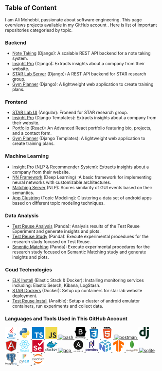 ## Table of Content

I am Ali Mohebbi, passionate about software engineering. This page overviews projects available in my GitHub account
.
Here is list of important repositories categoriesd by topic.

### Backend

- [Note Taking](https://github.com/alimohebbi/note_taking) (Django): A scalable REST API backend for a note
  taking system.
- [Insight Pro](https://github.com/alimohebbi/insight_pro) (Django): Extracts insights about a
  company from their website.
- [STAR Lab Server](https://github.com/alimohebbi/starlab-server) (Django): A REST API backend for STAR research group.
- [Gym Planner](https://github.com/alimohebbi/trainig) (Django): A lightweight web application to
  create training plans.

### Frontend

- [STAR Lab UI](https://github.com/alimohebbi/starlab-ui) (Angular): Fronend for STAR research group.
- [Insight Pro](https://github.com/alimohebbi/insight_pro) (Django Templates): Extracts insights about a
  company from their website.
- [Portfolio](https://github.com/alimohebbi/portfolio) (React): An Advanced React portfolio featuring bio, projects, and
  a contact form.
- [Gym Planner](https://github.com/alimohebbi/trainig) (Django Templates): A lightweight web application to
  create training plans.

[//]: # (- [pezzem]&#40;https://github.com/alimohebbi/pezzem_page&#41; &#40;Bootstrap&#41;: Academic personal website.)

### Machine Learning

- [Insight Pro](https://github.com/alimohebbi/insight_pro) (NLP & Recommender System): Extracts insights about a company
  from their website.
- [NN Framework](https://github.com/alimohebbi/nn_framework) (Deep Learning) :A basic framework for implementing
  neural networks with customizable architectures.
- [Matching Server](https://github.com/alimohebbi/matching-server) (NLP): Scores similarity of GUI events based on their
  semantics.
- [App Clustring](https://github.com/faridekhalili/Appclustering) (Topic Modeling): Clustering a data set of android
  apps based on different topic modeling techniques.

### Data Analysis

- [Test Reuse Analysis](https://github.com/alimohebbi/test-reuse-analysis) (Panda): Analysis results of the Test Reuse
  Experiment and generate insights and plots.
- [Test Reuse Study](https://github.com/alimohebbi/test-reuse-study) (Panda): Execute experimental procedures for the
  research study focused on Test Reuse.
- [Smentic Matching](https://github.com/alimohebbi/semantic_matching) (Panda): Execute experimental procedures for the
  research study focused on Semantic Matching study and generate insights and plots.

### Coud Technologies

- [ELK Install](https://github.com/alimohebbi/ELK) (Elastic Stack & Docker): Installing monitoring services including:
  Elastic Search, Kibana, LogStash.
- [STAR Dockers](https://github.com/alimohebbi/star_dockers) (Docker): Setup up containers for star lab website
  deployment.
- [Test Reuse Install](https://github.com/alimohebbi/test_reuse_install) (Ansible): Setup a cluster of android emulator
  containers, run experiments and collect data.

<h3 align="left">Languages and Tools Used in This GitHub Account</h3>

<p align="left"> 
      <a href="https://www.java.com" target="_blank">
        <img src="https://raw.githubusercontent.com/devicons/devicon/master/icons/java/java-original.svg" alt="java" width="40" height="40" />
      </a>
      <a href="https://www.python.org" target="_blank">
        <img src="https://raw.githubusercontent.com/devicons/devicon/master/icons/python/python-original.svg" alt="python" width="40" height="40" />
      </a>
      <a href="https://www.typescriptlang.org/" target="_blank">
        <img src="https://raw.githubusercontent.com/devicons/devicon/master/icons/typescript/typescript-original.svg" alt="typescript" width="40" height="40" />
      </a>
      <a href="https://www.javascript.com/" target="_blank">
        <img src="https://raw.githubusercontent.com/devicons/devicon/master/icons/javascript/javascript-original.svg" alt="javascript   " width="40" height="40" />
      </a>
      <a href="https://www.gnu.org/software/bash/" target="_blank">
        <img src="https://www.vectorlogo.zone/logos/gnu_bash/gnu_bash-icon.svg" alt="bash" width="40" height="40" />
      </a>
      <a href="https://getbootstrap.com" target="_blank">
        <img src="https://raw.githubusercontent.com/devicons/devicon/master/icons/bootstrap/bootstrap-plain-wordmark.svg" alt="bootstrap" width="40" height="40" />
      </a>
      <a href="https://www.w3schools.com/css/" target="_blank">
        <img src="https://raw.githubusercontent.com/devicons/devicon/master/icons/css3/css3-original-wordmark.svg" alt="css3" width="40" height="40" />
      </a>
      <a href="https://html.com/html5/" target="_blank">
        <img src="https://raw.githubusercontent.com/devicons/devicon/master/icons/html5/html5-original-wordmark.svg" alt="html5" width="40" height="40" />
      </a>
      <a href="https://postman.com" target="_blank">
        <img src="https://www.vectorlogo.zone/logos/getpostman/getpostman-icon.svg" alt="postman" width="40" height="40" />
      </a>
      <a href="https://www.djangoproject.com/" target="_blank">
        <img src="https://raw.githubusercontent.com/devicons/devicon/master/icons/django/django-plain.svg" alt="django" width="40" height="40" />
      </a>
      <a href="https://angular.io/" target="_blank">
        <img src="https://raw.githubusercontent.com/devicons/devicon/master/icons/angularjs/angularjs-original.svg" alt="angular" width="40" height="40" />
      </a>
      <a href="https://react.dev/" target="_blank">
        <img src="https://raw.githubusercontent.com/devicons/devicon/master/icons/react/react-original-wordmark.svg" alt="react" width="40" height="40" />
      </a>
     <a href="https://www.selenium.dev/" target="_blank">
        <img src="https://raw.githubusercontent.com/devicons/devicon/master/icons/selenium/selenium-original.svg" alt="Selenuim   " width="40" height="40" />
      </a>
      <a href="https://www.docker.com/" target="_blank">
        <img src="https://raw.githubusercontent.com/devicons/devicon/master/icons/docker/docker-original-wordmark.svg" alt="docker" width="40" height="40" />
      </a>
      <a href="https://cloud.google.com" target="_blank">
        <img src="https://www.vectorlogo.zone/logos/google_cloud/google_cloud-icon.svg" alt="gcp" width="40" height="40" />
      </a>
      <a href="https://www.ansible.com/" target="_blank">
        <img src="https://raw.githubusercontent.com/devicons/devicon/master/icons/ansible/ansible-original-wordmark.svg" alt="ansible" width="40" height="40" />
      </a>
      <a href="https://pandas.pydata.org/" target="_blank">
        <img src="https://raw.githubusercontent.com/devicons/devicon/master/icons/pandas/pandas-original-wordmark.svg" alt="pandas" width="40" height="40" />
      </a>
      <a href="https://pandas.pydata.org/" target="_blank">
        <img src="https://raw.githubusercontent.com/devicons/devicon/master/icons/numpy/numpy-original.svg" alt="numpy" width="40" height="40" />
      </a>
      <a href="https://www.tensorflow.org/" target="_blank">
        <img src="https://raw.githubusercontent.com/devicons/devicon/master/icons/tensorflow/tensorflow-original.svg" alt="tenserflow" width="40" height="40" />
      </a>
       <a href=https://www.mongodb.com/" target="_blank">
        <img src="https://raw.githubusercontent.com/devicons/devicon/master/icons/mongodb/mongodb-original-wordmark.svg" alt="mongo   " width="40" height="40" />
      </a>
      <a href="https://www.sqlite.org/" target="_blank">
        <img src="https://www.vectorlogo.zone/logos/sqlite/sqlite-icon.svg" alt="sqlite" width="40" height="40" />
      </a>
      <a href="https://www.postgresql.org/" target="_blank">
        <img src="https://raw.githubusercontent.com/devicons/devicon/master/icons/postgresql/postgresql-original-wordmark.svg" alt="postgres" width="40" height="40" />
      </a>
      <a href="https://docs.pytest.org/" target="_blank">
        <img src="https://raw.githubusercontent.com/devicons/devicon/master/icons/pytest/pytest-original-wordmark.svg" alt="pytest" width="40" height="40" />
      </a>
      <a href="https://docs.pytest.org/" target="_blank">
        <img src="https://raw.githubusercontent.com/devicons/devicon/master/icons/jupyter/jupyter-original-wordmark.svg" alt="pytest" width="40" height="40" />
      </a>
</p>
